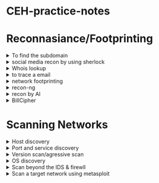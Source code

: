 # CEH-practice-notes
# Reconnasiance/Footprinting
<details>
  <summary>To find the subdomain</summary>
  
* google
```console
  :~$ site:example.com -inurl:www
```
* sublist3r
```console
  :~$ sublist3r -d example.com -o sublist3r_subs.txt
```
* some research websites
```console
  :~$ netcraft
      DNS dumpster
      pentest-tools.com
      SHODAN
```
* Collects open-source intelligence (OSINT) about domains, IPs, hosts, and people
```console
  :~$ recon-ng
  ```  
</details>

<details>

  <summary>social media recon by using sherlock</summary>

* sherlock
```console
:~$ sherlock "user name"
```
</details>

<details>

 <summary>Whois lookup</summary>

 * domaintools 
 (gives info regard a owner ph no and email)
 ```console
:~$ https://whois.domaintools.com
```

* nslookup(DNS lookup) <#windows>
```console
:~$nslookup
set type = a
( a >> configures nslookup to query for the IP address of a given domain.)
(shows non authorative result but we need authorative name so)

set type=cname
cnmae >>  lookup is done directly against the domain's authoritative name server 

set type=a
and get the name server ip

```
* nslookup website
```console
:~$ http://www.kloth.net/services/nslookup.php
```
</details>

<details>

 <summary>to trace a email</summary>

* Email tracker pro
```console
:~$ Install email tracker pro from the directory of a lab 
    and copy down the email header you want to track
```

</details>


<details>

 <summary>network footprinting</summary>

* tracert<#windows> traceroute<#linux>(helps in mapping the nw hosts)
```console
:~$ tracert www.target.com
tracert /? (help)
tracert -h 5 www.target.com
(-h > number of hopes)
```
* traceroute(linux)
```console
:~$ traceroute www.targetdomain.com
(to check ip)whois [ip]
```
</details>

<details>
<summary>recon-ng</summary>

* recon-ng 
```console
:~$recon-ng
   help
   marketplace install all

  (then to create workspace)
  workspace create CEH
  wrokspace list
  ```
  * To add the domain to workspaces
  ```console
  :~$ (help  for options)
  db insert domains(take you to the workspace interface)
  1.certifiedhacker.com
  2.hit enter
  show domains
  ```
* To search and load modules
```console
:~$ modules load brute (to get host related to target domain)
  modules load (desired modules for brute)
  run
  back

  modules load reverse_resolve
  modules load(desired module)
  show hosts(shows all hosts which is harvested)
```
* then to reporting
```console
:~$ modules load reporting
  modules load reporting/html
  options list(list options)
  options set FILENAME
              CUSTOMERNAME
              CREATOR
```
* then to get the contact of the domain
```console
:~$ modules load whois_pocs
  command info(to see a module interface,to set data)
  options set SOURCE facebook.com
  run

```
* to extract subdomains and IP
```console
:~$ module load recon/domains-hosts/hackertarget
options list
options set SOURCE certifiedhacker.com
run
```
</details>

<details>
<summary>recon by AI</summary>

* reconniassance with AI
```console
:~$sgpt --chat recon --shell "t organization. To do so, run sgpt --chat footprint --shell "Use theHarvester to gather email accounts associated with 'microsoft.com', limiting results to 200, and leveraging 'baidu' as a data source"
```
</details>

<details>
<summary>BillCipher</summary>

* Use this tool to get passive info of many details of org
```console
:~$sudo apt update && sudo apt install ruby python python-pip python3 python3-pip
sudo apt install httrack whatweb
git clone https://github.com/GitHackTools/BillCipher
cd BillCipher
pip install -r requirements.txt
pip3 install -r requirements.txt
python3 billcipher.py
```
</details>




# Scanning Networks
<details>
<summary>Host discovery</summary>

* Host discovery by
ARP ping scan
UDP ping scan
ICMP ping scan (ICMP ECHO ping, ICMP timestamp, ping ICMP, and address mask ping)
TCP ping scan (TCP SYN ping and TCP ACK ping)
IP protocol ping scan

```console
:~$ nmap -sn -PR [target ip]

-sn>>no port scan
-PR>>arp ping scan
```
* UDP ping scan
```console
:~$ nmap -sn -PU [target IP]
-PU>>UDP scan
```
* ICMP echo ping scan
```console
:~$ nmap -sn -PE [IP address]
PE>>ICMP echo ping scan
```
* ICMP ping sweep 
``` console
:~$ nmap -sn -PE [Range of IP address]
```
* ICMP timestamp ping scan
```console
:~$ nmap -sn -PP [IP address]
-PP>>timestamp ping scan
```
* Other scanning technique
```console
:~$nmap -sn -PM [ip address]
PM>>ICMP address mask ping scan

#########################################
nmap -sn -PS [target ip]
PS>>TCP SYN Ping Scan
#########################################
nmap -sn -PA [target ip]
-PA>>TCP ACK Ping Scan
########################################
nmap -sn -PO [ip address]
-PO>>IP Protocol Ping Scan(sends every protocols and send back the response)
```
</details>
<details>

<summary>Port and service discovery</summary>

* here using zenmap
```console
:~$ nmap -sT -v [target ip]
-sT>>TCP connect/full open scan
-v>>verbose
```
* To scan firewall enabled machine(bypass firewall)
```console
:~$nmap -sS -v [ip address]
-sS>>stealth scan
```
* xmass scan (sends urg psh fin)
```console
:~$nmap -sX -v [ip address]
-sX>>xmas scan
```
* maimon scan (ack+fin)
```console
:~$ nmap -sM -v [ip address]
-sM>>maimon scan
```
* by ACk flag
```console
:~$ nmap -sA -v [ip address]
-sA>>ack probe scan
```
* UDP scan (firewall is off)
```console
:~$nmap -sU -v [ip address]
-sU>>UDP scan
```
* other port and application scanning meathods
```console
:~$nmap -sI -v [target IP address]
-sI>>IDLE/IPID Header Scan
#############################
nmap -sY -v [target IP address]
-sY>>SCTP init scan
#############################
nmap -sZ -v [target IP address]
-sZ>>SCTP COOKIE ECHO Scan
```
</details>
<details>
<summary>Version scan/agressive scan</summary>

* version
```console
:~$nmap -sV [ip address]
-sV>>version scan
##############################
nmap -A 10.10.1.* (* do all subnet scan)
-A>>agressive scan
(performs -sV -O -sC(script scanning) --traceroute)
```
</details>
<details>
<summary>OS discovery</summary>

* os discovery using nmap script engine(NSE)>>using -O -A NSE
```console
:~$nmap --script smb-os-discovery.nse [ip address]
```
</details>

<details>
<summary>Scan beyond the IDS & firewll</summary>

* By fragmenting the packet

```console
:~$ nmap -f [ip address]
-f>>fragment

```
* Source port manipulation
```console
:~$ nmap -g 80 [ip address]
-g ,--source-port >> source port manipulation
```
* MTU(maximum transmission unit)
```console
:~$ nmap -mtu 8 [ip adress]
-mtu>>maximum transmision unit(which is send smaller data packets 8 bytes)
```
* Decoy(random ip adress)
```console
:~$ nmap -D RND:10 [ip address]
-D>>decoy
RND>>random ip count
```
* MAC spoofing
```console
:~$ nmap -sT -Pn --spoof-mac 0 [ip address]
-sT>>TCP full scan
-Pn>>no host discovery
--spoof-mac 0>>gives legitimate mac address in the network
```
</details>
<details>
<summary>Scan a target network using metasploit</summary>
```console
:~$ open the msfconsole
nmap -sP -sS -A -oX test [ip/24](subnetmask)
-oX>>output to xmp file names test
```

* by metasploit madules
```console
:~$ search port scan (shows all module related to port scan)
use auxilary/scanner/portscan/syn
show options and set values
run
###############################
same scanned for TCP (same module with tcp at last)
set target ip(RHOSTS)

#found 445 open port so scanning smb version
use auxilary/scanner/smb/smb_version 
set RHOSTS [ip range]
threads 11

```
* scanning network using shellgpt
```console
:~$ 